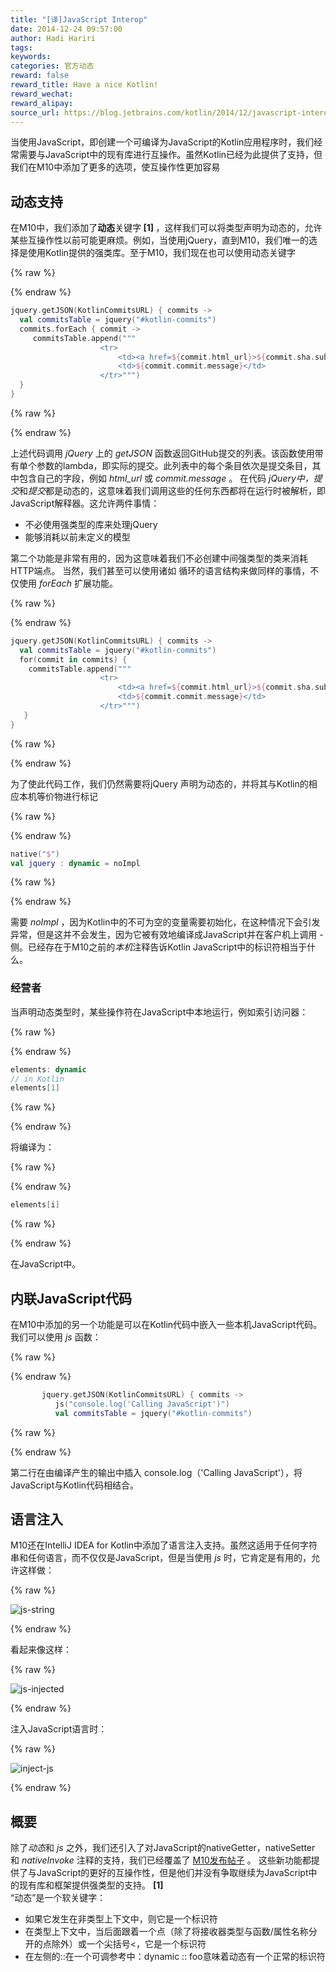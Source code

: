 ```yaml
---
title: "[译]JavaScript Interop"
date: 2014-12-24 09:57:00
author: Hadi Hariri
tags:
keywords:
categories: 官方动态
reward: false
reward_title: Have a nice Kotlin!
reward_wechat:
reward_alipay:
source_url: https://blog.jetbrains.com/kotlin/2014/12/javascript-interop/
---
```


当使用JavaScript，即创建一个可编译为JavaScript的Kotlin应用程序时，我们经常需要与JavaScript中的现有库进行互操作。虽然Kotlin已经为此提供了支持，但我们在M10中添加了更多的选项，使互操作性更加容易
<span id =“more-1766”> </span>
## 动态支持

在M10中，我们添加了<strong>动态</strong>关键字<strong> [1] </strong>，这样我们可以将类型声明为动态的，允许某些互操作性以前可能更麻烦。例如，当使用jQuery，直到M10，我们唯一的选择是使用Kotlin提供的强类库。至于M10，我们现在也可以使用动态关键字

{% raw %}
<p></p>
{% endraw %}

```kotlin
jquery.getJSON(KotlinCommitsURL) { commits ->
  val commitsTable = jquery("#kotlin-commits")
  commits.forEach { commit ->
     commitsTable.append("""
                    <tr>
                        <td><a href=${commit.html_url}>${commit.sha.substring(0, 6)}</a></td>
                        <td>${commit.commit.message}</td>
                    </tr>""")
  }
}
```

{% raw %}
<p></p>
{% endraw %}

上述代码调用<em> jQuery </em>上的<em> getJSON </em>函数返回GitHub提交的列表。该函数使用带有单个参数的lambda，即实际的提交。此列表中的每个条目依次是提交条目，其中包含自己的字段，例如<em> html_url </em>或<em> commit.message </em>。
在代码<em> jQuery中，提交</em>和<em>提交</em>都是动态的，这意味着我们调用这些的任何东西都将在运行时被解析，即JavaScript解释器。这允许两件事情：

* 不必使用强类型的库来处理jQuery
* 能够消耗以前未定义的模型

第二个功能是非常有用的，因为这意味着我们不必创建中间强类型的类来消耗HTTP端点。
当然，我们甚至可以使用诸如<em> </em>循环的语言结构来做同样的事情，不仅使用<em> forEach </em>扩展功能。

{% raw %}
<p></p>
{% endraw %}

```kotlin
jquery.getJSON(KotlinCommitsURL) { commits ->
  val commitsTable = jquery("#kotlin-commits")
  for(commit in commits) {
    commitsTable.append("""
                    <tr>
                        <td><a href=${commit.html_url}>${commit.sha.substring(0, 6)}</a></td>
                        <td>${commit.commit.message}</td>
                    </tr>""")
   }
}
```

{% raw %}
<p></p>
{% endraw %}

为了使此代码工作，我们仍然需要将jQuery </em>声明为动态的，并将其与Kotlin的相应本机等价物进行标记

{% raw %}
<p></p>
{% endraw %}

```kotlin
native("$")
val jquery : dynamic = noImpl
```

{% raw %}
<p></p>
{% endraw %}

需要<em> noImpl </em>，因为Kotlin中的不可为空的变量需要初始化，在这种情况下会引发异常，但是这并不会发生，因为它被有效地编译成JavaScript并在客户机上调用 - 侧。已经存在于M10之前的<em>本机</em>注释告诉Kotlin JavaScript中的标识符相当于什么。
### 经营者

当声明动态类型时，某些操作符在JavaScript中本地运行，例如索引访问器：

{% raw %}
<p></p>
{% endraw %}

```kotlin
elements: dynamic
// in Kotlin
elements[1]
```

{% raw %}
<p></p>
{% endraw %}

将编译为：

{% raw %}
<p></p>
{% endraw %}

```kotlin
elements[i]
```

{% raw %}
<p></p>
{% endraw %}

在JavaScript中。
## 内联JavaScript代码

在M10中添加的另一个功能是可以在Kotlin代码中嵌入一些本机JavaScript代码。我们可以使用<em> js </em>函数：

{% raw %}
<p></p>
{% endraw %}

```kotlin
       jquery.getJSON(KotlinCommitsURL) { commits ->
          js("console.log('Calling JavaScript')")  
          val commitsTable = jquery("#kotlin-commits")
```

{% raw %}
<p></p>
{% endraw %}

第二行在由编译产生的输出中插入</u> console.log（'Calling JavaScript'）</em>，将JavaScript与Kotlin代码相结合。
## 语言注入

M10还在IntelliJ IDEA for Kotlin中添加了语言注入支持。虽然这适用于任何字符串和任何语言，而不仅仅是JavaScript，但是当使用<em> js </em>时，它肯定是有用的，允许这样做：

{% raw %}
<p><img alt="js-string" class="aligncenter size-full wp-image-1776" data-recalc-dims="1" src="https://i0.wp.com/blog.jetbrains.com/kotlin/files/2014/12/js-string.png?resize=363%2C44&amp;ssl=1"/></p>
{% endraw %}

看起来像这样：

{% raw %}
<p><img alt="js-injected" class="aligncenter size-full wp-image-1775" data-recalc-dims="1" src="https://i0.wp.com/blog.jetbrains.com/kotlin/files/2014/12/js-injected.png?resize=379%2C48&amp;ssl=1"/></p>
{% endraw %}

注入JavaScript语言时：

{% raw %}
<p><img alt="inject-js" class="aligncenter size-full wp-image-1774" data-recalc-dims="1" src="https://i1.wp.com/blog.jetbrains.com/kotlin/files/2014/12/inject-js.png?resize=465%2C102&amp;ssl=1"/></p>
{% endraw %}

## 概要

除了<em>动态</em>和<em> js </em>之外，我们还引入了对JavaScript的nativeGetter，nativeSetter </em>和<em> nativeInvoke </em>注释的支持，我们已经覆盖了 [M10发布帖子](http://blog.jetbrains.com/kotlin/2014/12/m10-is-out/) 。
这些新功能都提供了与JavaScript的更好的互操作性，但是他们并没有争取继续为JavaScript中的现有库和框架提供强类型的支持。
<strong> [1] </strong> <br/>
“动态”是一个软关键字：

* 如果它发生在非类型上下文中，则它是一个标识符
* 在类型上下文中，当后面跟着一个点（除了将接收器类型与函数/属性名称分开的点除外）或一个尖括号<，它是一个标识符
* 在左侧的::在一个可调参考中：dynamic :: foo意味着动态有一个正常的标识符

